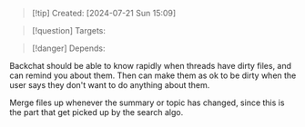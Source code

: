 
>[!tip] Created: [2024-07-21 Sun 15:09]

>[!question] Targets: 

>[!danger] Depends: 

Backchat should be able to know rapidly when threads have dirty files, and can remind you about them.  Then can make them as ok to be dirty when the user says they don't want to do anything about them.

Merge files up whenever the summary or topic has changed, since this is the part that get picked up by the search algo.